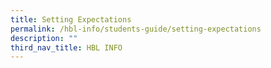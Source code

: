 ```yaml
---
title: Setting Expectations
permalink: /hbl-info/students-guide/setting-expectations
description: ""
third_nav_title: HBL INFO
---
```

